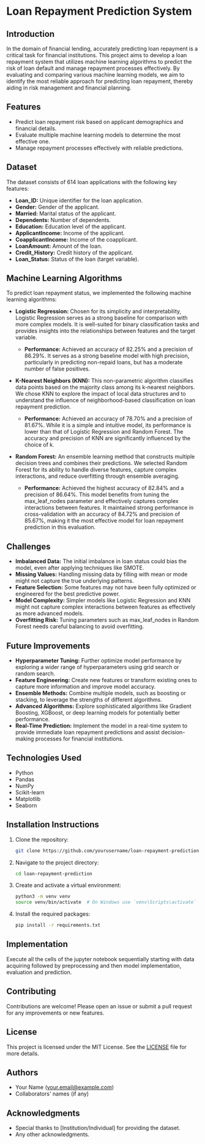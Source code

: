 # Loan Repayment Prediction System

## Introduction
In the domain of financial lending, accurately predicting loan repayment is a critical task for financial institutions. This project aims to develop a loan repayment system that utilizes machine learning algorithms to predict the risk of loan default and manage repayment processes effectively. By evaluating and comparing various machine learning models, we aim to identify the most reliable approach for predicting loan repayment, thereby aiding in risk management and financial planning.

## Features
- Predict loan repayment risk based on applicant demographics and financial details.
- Evaluate multiple machine learning models to determine the most effective one.
- Manage repayment processes effectively with reliable predictions.

## Dataset
The dataset consists of 614 loan applications with the following key features:
- **Loan_ID:** Unique identifier for the loan application.
- **Gender:** Gender of the applicant.
- **Married:** Marital status of the applicant.
- **Dependents:** Number of dependents.
- **Education:** Education level of the applicant.
- **ApplicantIncome:** Income of the applicant.
- **CoapplicantIncome:** Income of the coapplicant.
- **LoanAmount:** Amount of the loan.
- **Credit_History:** Credit history of the applicant.
- **Loan_Status:** Status of the loan (target variable).

## Machine Learning Algorithms
To predict loan repayment status, we implemented the following machine learning algorithms:

- **Logistic Regression:** Chosen for its simplicity and interpretability, Logistic Regression serves as a strong baseline for comparison with more complex models. It is well-suited for binary classification tasks and provides insights into the relationships between features and the target variable.
  - **Performance:** Achieved an accuracy of 82.25% and a precision of 86.29%. It serves as a strong baseline model with high precision, particularly in predicting non-repaid loans, but has a moderate number of false positives.

- **K-Nearest Neighbors (KNN):** This non-parametric algorithm classifies data points based on the majority class among its k-nearest neighbors. We chose KNN to explore the impact of local data structures and to understand the influence of neighborhood-based classification on loan repayment prediction.
  - **Performance:** Achieved an accuracy of 78.70% and a precision of 81.67%. While it is a simple and intuitive model, its performance is lower than that of Logistic Regression and Random Forest. The accuracy and precision of KNN are significantly influenced by the choice of k.

- **Random Forest:** An ensemble learning method that constructs multiple decision trees and combines their predictions. We selected Random Forest for its ability to handle diverse features, capture complex interactions, and reduce overfitting through ensemble averaging.
  - **Performance:** Achieved the highest accuracy of 82.84% and a precision of 86.64%. This model benefits from tuning the max_leaf_nodes parameter and effectively captures complex interactions between features. It maintained strong performance in cross-validation with an accuracy of 84.72% and precision of 85.67%, making it the most effective model for loan repayment prediction in this evaluation.

## Challenges
- **Imbalanced Data:** The initial imbalance in loan status could bias the model, even after applying techniques like SMOTE.
- **Missing Values:** Handling missing data by filling with mean or mode might not capture the true underlying patterns.
- **Feature Selection:** Some features may not have been fully optimized or engineered for the best predictive power.
- **Model Complexity:** Simpler models like Logistic Regression and KNN might not capture complex interactions between features as effectively as more advanced models.
- **Overfitting Risk:** Tuning parameters such as max_leaf_nodes in Random Forest needs careful balancing to avoid overfitting.

## Future Improvements
- **Hyperparameter Tuning:** Further optimize model performance by exploring a wider range of hyperparameters using grid search or random search.
- **Feature Engineering:** Create new features or transform existing ones to capture more information and improve model accuracy.
- **Ensemble Methods:** Combine multiple models, such as boosting or stacking, to leverage the strengths of different algorithms.
- **Advanced Algorithms:** Explore sophisticated algorithms like Gradient Boosting, XGBoost, or deep learning models for potentially better performance.
- **Real-Time Prediction:** Implement the model in a real-time system to provide immediate loan repayment predictions and assist decision-making processes for financial institutions.

## Technologies Used
- Python
- Pandas
- NumPy
- Scikit-learn
- Matplotlib
- Seaborn

## Installation Instructions
1. Clone the repository:
    ```bash
    git clone https://github.com/yourusername/loan-repayment-prediction.git
    ```
2. Navigate to the project directory:
    ```bash
    cd loan-repayment-prediction
    ```
3. Create and activate a virtual environment:
    ```bash
    python3 -m venv venv
    source venv/bin/activate  # On Windows use `venv\Scripts\activate`
    ```
4. Install the required packages:
    ```bash
    pip install -r requirements.txt
    ```

## Implementation 
Execute all the cells of the jupyter notebook sequentially starting with data acquiring followed by preprocessing and then model implementation, evaluation and prediction. 


## Contributing
Contributions are welcome! Please open an issue or submit a pull request for any improvements or new features.

## License
This project is licensed under the MIT License. See the [LICENSE](LICENSE) file for more details.

## Authors
- Your Name (your.email@example.com)
- Collaborators' names (if any)

## Acknowledgments
- Special thanks to [Institution/Individual] for providing the dataset.
- Any other acknowledgments.

